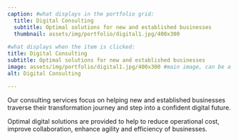 ```yaml
---
caption: #what displays in the portfolio grid:
  title: Digital Consulting
  subtitle: Optimal solutions for new and established businesses
  thumbnail: assets/img/portfolio/digital1.jpg/400x300
  
#what displays when the item is clicked:
title: Digital Consulting
subtitle: Optimal solutions for new and established businesses
image: assets/img/portfolio/digital1.jpg/400x300 #main image, can be a link or a file in assets/img/portfolio
alt: Digital Consulting

---
```

<!--- Use this area to describe your project. **Markdown** supported.--->

Our consulting services focus on  helping  new and established businesses traverse their transformation journey and step into a confident digital future.

Optimal digital solutions are provided to help to reduce operational cost, improve collaboration, enhance agility and efficiency of businesses.

